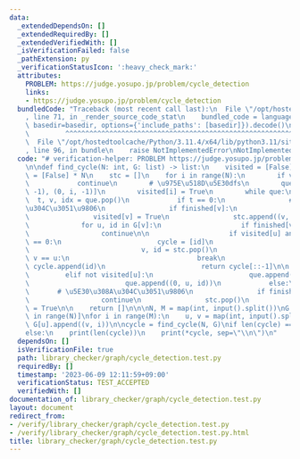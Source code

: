 ```yaml
---
data:
  _extendedDependsOn: []
  _extendedRequiredBy: []
  _extendedVerifiedWith: []
  _isVerificationFailed: false
  _pathExtension: py
  _verificationStatusIcon: ':heavy_check_mark:'
  attributes:
    PROBLEM: https://judge.yosupo.jp/problem/cycle_detection
    links:
    - https://judge.yosupo.jp/problem/cycle_detection
  bundledCode: "Traceback (most recent call last):\n  File \"/opt/hostedtoolcache/Python/3.11.4/x64/lib/python3.11/site-packages/onlinejudge_verify/documentation/build.py\"\
    , line 71, in _render_source_code_stat\n    bundled_code = language.bundle(stat.path,\
    \ basedir=basedir, options={'include_paths': [basedir]}).decode()\n          \
    \         ^^^^^^^^^^^^^^^^^^^^^^^^^^^^^^^^^^^^^^^^^^^^^^^^^^^^^^^^^^^^^^^^^^^^^^^^^^^^^^^^^\n\
    \  File \"/opt/hostedtoolcache/Python/3.11.4/x64/lib/python3.11/site-packages/onlinejudge_verify/languages/python.py\"\
    , line 96, in bundle\n    raise NotImplementedError\nNotImplementedError\n"
  code: "# verification-helper: PROBLEM https://judge.yosupo.jp/problem/cycle_detection\n\
    \n\ndef find_cycle(N: int, G: list) -> list:\n    visited = [False] * N\n    finished\
    \ = [False] * N\n    stc = []\n    for i in range(N):\n        if visited[i]:\n\
    \            continue\n        # \u975E\u518D\u5E30dfs\n        que = [(1, i,\
    \ -1), (0, i, -1)]\n        visited[i] = True\n        while que:\n          \
    \  t, v, idx = que.pop()\n            if t == 0:\n                # \u884C\u304D\
    \u304C\u3051\u9806\n                if finished[v]:\n                    continue\n\
    \                visited[v] = True\n                stc.append((v, idx))\n   \
    \             for u, id in G[v]:\n                    if finished[v]:\n      \
    \                  continue\n\n                    if visited[u] and finished[u]\
    \ == 0:\n                        cycle = [id]\n                        while stc:\n\
    \                            v, id = stc.pop()\n                            if\
    \ v == u:\n                                break\n                           \
    \ cycle.append(id)\n                        return cycle[::-1]\n\n           \
    \         elif not visited[u]:\n                        que.append((1, u, id))\n\
    \                        que.append((0, u, id))\n            else:\n         \
    \       # \u5E30\u308A\u304C\u3051\u9806\n                if finished[v]:\n  \
    \                  continue\n                stc.pop()\n                finished[v]\
    \ = True\n\n    return []\n\n\nN, M = map(int, input().split())\nG = [[] for i\
    \ in range(N)]\nfor i in range(M):\n    u, v = map(int, input().split())\n   \
    \ G[u].append((v, i))\n\ncycle = find_cycle(N, G)\nif len(cycle) == 0:\n    print(-1)\n\
    else:\n    print(len(cycle))\n    print(*cycle, sep=\"\\n\")\n"
  dependsOn: []
  isVerificationFile: true
  path: library_checker/graph/cycle_detection.test.py
  requiredBy: []
  timestamp: '2023-06-09 12:11:59+09:00'
  verificationStatus: TEST_ACCEPTED
  verifiedWith: []
documentation_of: library_checker/graph/cycle_detection.test.py
layout: document
redirect_from:
- /verify/library_checker/graph/cycle_detection.test.py
- /verify/library_checker/graph/cycle_detection.test.py.html
title: library_checker/graph/cycle_detection.test.py
---
```

